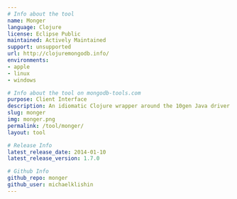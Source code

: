 ```yaml
---
# Info about the tool
name: Monger
language: Clojure
license: Eclipse Public
maintained: Actively Maintained
support: unsupported
url: http://clojuremongodb.info/
environments:
- apple
- linux
- windows

# Info about the tool on mongodb-tools.com
purpose: Client Interface
description: An idiomatic Clojure wrapper around the 10gen Java driver.
slug: monger
img: monger.png
permalink: /tool/monger/
layout: tool

# Release Info
latest_release_date: 2014-01-10
latest_release_version: 1.7.0

# Github Info
github_repo: monger
github_user: michaelklishin
---
```


